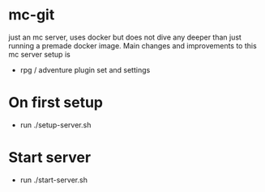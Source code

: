 # mc-git
just an mc server, uses docker but does not dive any deeper than just running a premade docker image.
Main changes and improvements to this mc server setup is
- rpg / adventure plugin set and settings
# On first setup
- run ./setup-server.sh
# Start server
- run ./start-server.sh
